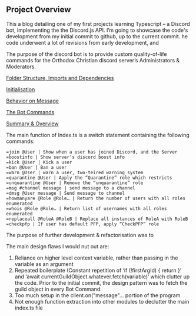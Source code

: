 ## Project Overview

This a blog detailing one of my first projects learning Typescript – a Discord bot, implementing the the Discord.js API. I’m going to showcase the code's development from my initial commit to github, up to the current commit. he code underwent a lot of revisions from early development, and 

The purpose of the discord bot is to provide custom quality-of-life commands for the Orthodox Christian discord server’s Administrators & Moderators. 

[Folder Structure, Imports and Dependencies](importsSection.md)

[Initialisation](initialisation.md)

[Behavior on Message](onMessage.md)

[The Bot Commands](botCommands.md)

[Summary & Overview](summary.md)

The main function of Index.ts is a switch statement containing the following commands:
```
=join @User | Show when a user has joined Discord, and the Server
=boostinfo | Show server’s discord boost info
=kick @User | Kick a user
=ban @User | Ban a user
=warn @User | warn a user, two-teired warning system
=quarantine @User | Apply the “Quarantine” role which restricts 
=unquarantine @User | Remove the “unquarantine” role
=msg #channel message | send message to a channel
=dmsg @User message | Send message to channel
=howmanyare @Role @Role… | Return the number of users with all roles enumerated
=whois @Role @Role… | Return list of usernames with all roles enumerated
=replaceall @RoleA @RoleB | Replace all instances of RoleA with RoleB
=checkpfp | If user has default PFP, apply “CheckPFP” role
```

The purpose of further development & refactorisation was to 

The main design flaws I would nut out are:
1. Reliance on higher level context variable, rather than passing in the variable as an argument
2. Repeated boilerplate (Constant repetition of ‘if (!firstArgId) { return }’ and ‘await currentGuildObject.whatever.fetch(variable)’ which clutter up the code. Prior to the initial commit, the design pattern was to fetch the guild object in every Bot Command.
3. Too much setup in the client.on("message"…	   portion of the program
4. Not enough function extraction into other modules to declutter the main index.ts file
